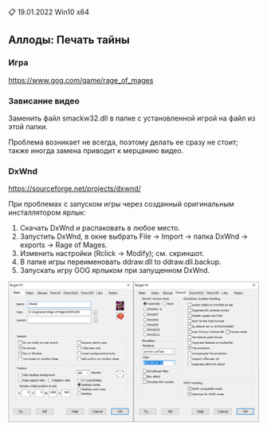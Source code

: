 :clipboard: 19.01.2022 Win10 x64

## Аллоды: Печать тайны

### Игра

https://www.gog.com/game/rage_of_mages

### Зависание видео

Заменить файл smackw32.dll в папке с установленной игрой на файл из этой папки.

Проблема возникает не всегда, поэтому делать ее сразу не стоит; также иногда замена приводит к мерцанию видео.

### DxWnd

https://sourceforge.net/projects/dxwnd/

При проблемах с запуском игры через созданный оригинальным инсталлятором ярлык:

1. Скачать DxWnd и распаковать в любое место.
2. Запустить DxWnd, в окне выбрать File -> Import -> папка DxWnd -> exports -> Rage of Mages.
3. Изменить настройки (Rclick -> Modify); см. скриншот.
4. В папке игры переименовать ddraw.dll to ddraw.dll.baсkup.
5. Запускать игру GOG ярлыком при запущенном DxWnd.

![DxWnd](DxWnd.png)
